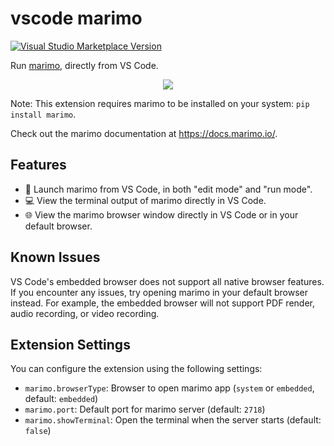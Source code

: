 # vscode marimo

<a href="https://marketplace.visualstudio.com/items?itemName=marimo-team.vscode-marimo" target="__blank"><img src="https://img.shields.io/visual-studio-marketplace/v/marimo-team.vscode-marimo.svg?color=eee&amp;label=VS%20Code%20Marketplace&logo=visual-studio-code" alt="Visual Studio Marketplace Version" /></a>

Run [marimo](https://github.com/marimo-team/marimo), directly from VS Code.

<p align="center">
  <img src="https://raw.githubusercontent.com/marimo-team/vscode-marimo/main/images/screenshot.png">
</p>

Note: This extension requires marimo to be installed on your system: `pip install marimo`.

Check out the marimo documentation at <https://docs.marimo.io/>.

## Features

- 🚀 Launch marimo from VS Code, in both "edit mode" and "run mode".
- 💻 View the terminal output of marimo directly in VS Code.
- 🌐 View the marimo browser window directly in VS Code or in your default browser.

## Known Issues

VS Code's embedded browser does not support all native browser features. If you encounter any issues, try opening marimo in your default browser instead.
For example, the embedded browser will not support PDF render, audio recording, or video recording.

## Extension Settings

You can configure the extension using the following settings:

- `marimo.browserType`: Browser to open marimo app (`system` or `embedded`, default: `embedded`)
- `marimo.port`: Default port for marimo server (default: `2718`)
- `marimo.showTerminal`: Open the terminal when the server starts (default: `false`)
